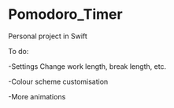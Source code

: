 # Pomodoro_Timer
Personal project in Swift

To do:

  -Settings
      Change work length, break length, etc.
      
  -Colour scheme customisation
  
  -More animations
